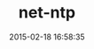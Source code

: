---
layout: post
title:  "net-ntp"
repo:   "zencoder/net-ntp"
date:   2015-02-18 16:58:35
gemurl: http://github.com/zencoder/net-ntp
---